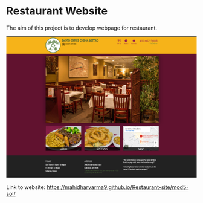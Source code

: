 # Restaurant Website


The aim of this project is to develop webpage for restaurant.

![](Restaurant_Homepage.png)



Link to website: https://mahidharvarma9.github.io/Restaurant-site/mod5-sol/ 
